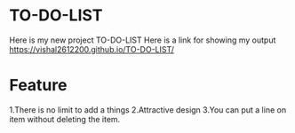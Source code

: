 # TO-DO-LIST
Here is my new project TO-DO-LIST
Here is a link for showing my output https://vishal2612200.github.io/TO-DO-LIST/
# Feature
1.There is no limit to add a things
2.Attractive design
3.You can put a line on item without deleting the item.
